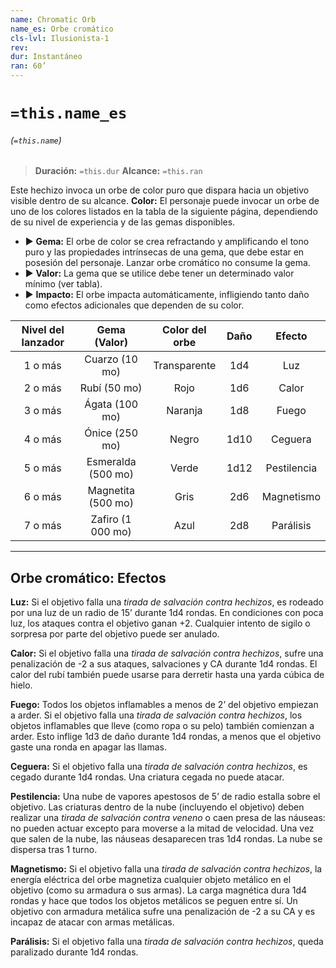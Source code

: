 ```yaml
---
name: Chromatic Orb
name_es: Orbe cromático
cls-lvl: Ilusionista-1
rev: 
dur: Instantáneo
ran: 60’
---
```

# `=this.name_es`
###### (`=this.name`)

>**Duración:** `=this.dur`
>**Alcance:** `=this.ran`

Este hechizo invoca un orbe de color puro que dispara hacia un objetivo visible dentro de su alcance. 
**Color:** El personaje puede invocar un orbe de uno de los colores listados en la tabla de la siguiente página, dependiendo de su nivel de experiencia y de las gemas disponibles.
- ▶ **Gema:** El orbe de color se crea refractando y amplificando el tono puro y las propiedades intrínsecas de una gema, que debe estar en posesión del personaje. Lanzar orbe cromático no consume la gema. 
- ▶ **Valor:** La gema que se utilice debe tener un determinado valor mínimo (ver tabla). 
- ▶ **Impacto:** El orbe impacta automáticamente, infligiendo tanto daño como efectos adicionales que dependen de su color.

| Nivel del lanzador |    Gema (Valor)    | Color del orbe | Daño |    Efecto   |
|:------------------:|:------------------:|:--------------:|:----:|:-----------:|
|       1 o más      |   Cuarzo (10 mo)   |  Transparente  |  1d4 |     Luz     |
|       2 o más      |    Rubí (50 mo)    |      Rojo      |  1d6 |    Calor    |
|       3 o más      |   Ágata (100 mo)   |     Naranja    |  1d8 |    Fuego    |
|       4 o más      |   Ónice (250 mo)   |      Negro     | 1d10 |   Ceguera   |
|       5 o más      | Esmeralda (500 mo) |      Verde     | 1d12 | Pestilencia |
|       6 o más      | Magnetita (500 mo) |      Gris      |  2d6 |  Magnetismo |
|       7 o más      |  Zafiro (1 000 mo) |      Azul      |  2d8 |  Parálisis  |

---

## Orbe cromático: Efectos

**Luz:** Si el objetivo falla una _tirada de salvación contra hechizos_, es rodeado por una luz de un radio de 15’ durante 1d4 rondas. En condiciones con poca luz, los ataques contra el objetivo ganan +2. Cualquier intento de sigilo o sorpresa por parte del objetivo puede ser anulado.

**Calor:** Si el objetivo falla una _tirada de salvación contra hechizos_, sufre una penalización de -2 a sus ataques, salvaciones y CA durante 1d4 rondas. El calor del rubí también puede usarse para derretir hasta una yarda cúbica de hielo.

**Fuego:** Todos los objetos inflamables a menos de 2’ del objetivo empiezan a arder. Si el objetivo falla una _tirada de salvación contra hechizos_, los objetos inflamables que lleve (como ropa o su pelo) también comienzan a arder. Esto inflige 1d3 de daño durante 1d4 rondas, a menos que el objetivo gaste una ronda en apagar las llamas. 

**Ceguera:** Si el objetivo falla una _tirada de salvación contra hechizos_, es cegado durante 1d4 rondas. Una criatura cegada no puede atacar. 

**Pestilencia:** Una nube de vapores apestosos de 5’ de radio estalla sobre el objetivo. Las criaturas dentro de la nube (incluyendo el objetivo) deben realizar una _tirada de salvación contra veneno_ o caen presa de las náuseas: no pueden actuar excepto para moverse a la mitad de velocidad. Una vez que salen de la nube, las náuseas desaparecen tras 1d4 rondas. La nube se dispersa tras 1 turno. 

**Magnetismo:** Si el objetivo falla una _tirada de salvación contra hechizos_, la energía eléctrica del orbe magnetiza cualquier objeto metálico en el objetivo (como su armadura o sus armas). La carga magnética dura 1d4 rondas y hace que todos los objetos metálicos se peguen entre sí. Un objetivo con armadura metálica sufre una penalización de -2 a su CA y es incapaz de atacar con armas metálicas. 

**Parálisis:** Si el objetivo falla una _tirada de salvación contra hechizos_, queda paralizado durante 1d4 rondas.

